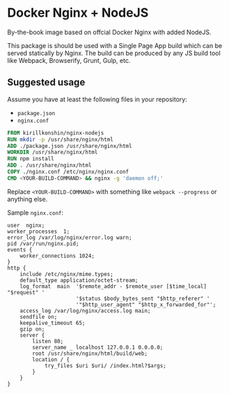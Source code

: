 Docker Nginx + NodeJS
=====================

By-the-book image based on offcial Docker Nginx with added NodeJS.

This package is should be used with a Single Page App build which can be served statically by Nginx. The build can be produced by any JS build tool like Webpack, Browserify, Grunt, Gulp, etc. 

Suggested usage
---------------

Assume you have at least the following files in your repository:

- `package.json`
- `nginx.conf`

```dockerfile
FROM kirillkonshin/nginx-nodejs
RUN mkdir -p /usr/share/nginx/html
ADD ./package.json /usr/share/nginx/html
WORKDIR /usr/share/nginx/html
RUN npm install
ADD . /usr/share/nginx/html
COPY ./nginx.conf /etc/nginx/nginx.conf
CMD <YOUR-BUILD-COMMAND> && nginx -g 'daemon off;'
```

Replace `<YOUR-BUILD-COMMAND>` with something like `webpack --progress` or anything else.

Sample `nginx.conf`:

```nginx
user  nginx;
worker_processes  1;
error_log /var/log/nginx/error.log warn;
pid /var/run/nginx.pid;
events {
    worker_connections 1024;
}
http {
    include /etc/nginx/mime.types;
    default_type application/octet-stream;
    log_format  main  '$remote_addr - $remote_user [$time_local] "$request" '
                      '$status $body_bytes_sent "$http_referer" '
                      '"$http_user_agent" "$http_x_forwarded_for"';
    access_log /var/log/nginx/access.log main;
    sendfile on;
    keepalive_timeout 65;   
    gzip on;
    server {
        listen 80;
        server_name _ localhost 127.0.0.1 0.0.0.0;
        root /usr/share/nginx/html/build/web;
    	location / {
            try_files $uri $uri/ /index.html?$args;
        }
    }
}
```